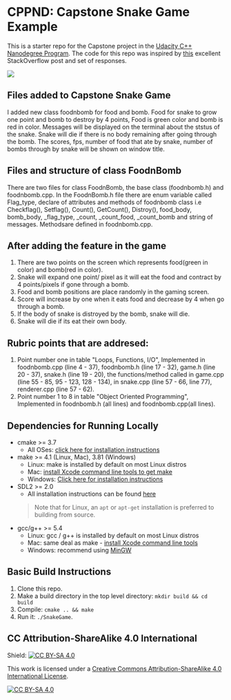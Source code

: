 # CPPND: Capstone Snake Game Example

This is a starter repo for the Capstone project in the [Udacity C++ Nanodegree Program](https://www.udacity.com/course/c-plus-plus-nanodegree--nd213). The code for this repo was inspired by [this](https://codereview.stackexchange.com/questions/212296/snake-game-in-c-with-sdl) excellent StackOverflow post and set of responses.

<img src="snake_game.gif"/>

## Files added to Capstone Snake Game
I added new class foodnbomb for food and bomb. Food for snake to grow one point and bomb to destroy by 4 points,
Food is green color and bomb is red in color. Messages will be displayed on the terminal about the ststus of the snake. Snake will die if there is no body remaining after going through the bomb.
The scores, fps, number of food that ate by snake, number of bombs through by snake will be shown on window title.


## Files and structure of class FoodnBomb
There are two files for class FoodnBomb, the base class (foodnbomb.h) and foodnbomb.cpp.
In the FoodnBomb.h file there are enum variable called Flag_type, declare of attributes and methods of foodnbomb class i.e Checkflag(), Setflag(), Count(), GetCount(), Distroy(), food_body, bomb_body, _flag_type, _count, _count_food, _count_bomb and string of messages. Methodsare defined in foodnbomb.cpp.


## After adding the feature in the game
1. There are two points on the screen which represents food(green in color) and bomb(red in color).
2. Snake will expand one point/ pixel as it will eat the food and contract by 4 points/pixels if gone through a bomb.
3. Food and bomb positions are place randomly in the gaming screen.
4. Score will increase by one when it eats food and decrease by 4 when go through a bomb.
5. If the body of snake is distroyed by the bomb, snake will die.
6. Snake will die if its eat their own body.

## Rubric points that are addresed:
1. Point number one in table "Loops, Functions, I/O", 
   Implemented in foodnbomb.cpp (line 4 - 37), foodnbomb.h (line 17 - 32), game.h (line 20 - 37), snake.h (line 19 - 20), the functions/method called in game.cpp (line 55 - 85, 95 - 123, 128 - 134), in snake.cpp (line 57 - 66, line 77), renderer.cpp (line 57 - 62).
2. Point number 1 to 8 in table "Object Oriented Programming",
   Implemented in foodnbomb.h (all lines) and foodnbomb.cpp(all lines).
   

## Dependencies for Running Locally
* cmake >= 3.7
  * All OSes: [click here for installation instructions](https://cmake.org/install/)
* make >= 4.1 (Linux, Mac), 3.81 (Windows)
  * Linux: make is installed by default on most Linux distros
  * Mac: [install Xcode command line tools to get make](https://developer.apple.com/xcode/features/)
  * Windows: [Click here for installation instructions](http://gnuwin32.sourceforge.net/packages/make.htm)
* SDL2 >= 2.0
  * All installation instructions can be found [here](https://wiki.libsdl.org/Installation)
  >Note that for Linux, an `apt` or `apt-get` installation is preferred to building from source. 
* gcc/g++ >= 5.4
  * Linux: gcc / g++ is installed by default on most Linux distros
  * Mac: same deal as make - [install Xcode command line tools](https://developer.apple.com/xcode/features/)
  * Windows: recommend using [MinGW](http://www.mingw.org/)

## Basic Build Instructions

1. Clone this repo.
2. Make a build directory in the top level directory: `mkdir build && cd build`
3. Compile: `cmake .. && make`
4. Run it: `./SnakeGame`.


## CC Attribution-ShareAlike 4.0 International


Shield: [![CC BY-SA 4.0][cc-by-sa-shield]][cc-by-sa]

This work is licensed under a
[Creative Commons Attribution-ShareAlike 4.0 International License][cc-by-sa].

[![CC BY-SA 4.0][cc-by-sa-image]][cc-by-sa]

[cc-by-sa]: http://creativecommons.org/licenses/by-sa/4.0/
[cc-by-sa-image]: https://licensebuttons.net/l/by-sa/4.0/88x31.png
[cc-by-sa-shield]: https://img.shields.io/badge/License-CC%20BY--SA%204.0-lightgrey.svg

